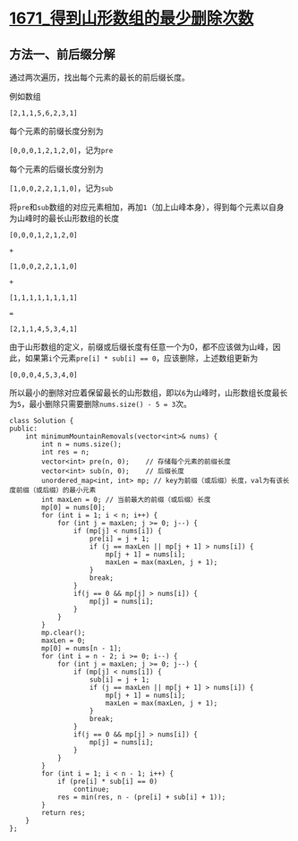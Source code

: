 # [1671_得到山形数组的最少删除次数](https://leetcode.cn/problems/minimum-number-of-removals-to-make-mountain-array/description/?envType=daily-question&envId=2023-12-22)

## 方法一、前后缀分解

通过两次遍历，找出每个元素的最长的前后缀长度。

例如数组

`[2,1,1,5,6,2,3,1]`

每个元素的前缀长度分别为

`[0,0,0,1,2,1,2,0]`，记为`pre`

每个元素的后缀长度分别为

`[1,0,0,2,2,1,1,0]`，记为`sub`

将`pre`和`sub`数组的对应元素相加，再加`1`（加上山峰本身），得到每个元素以自身为山峰时的最长山形数组的长度

`[0,0,0,1,2,1,2,0]`

`+`

`[1,0,0,2,2,1,1,0]`

`+`

`[1,1,1,1,1,1,1,1]`

`=`

`[2,1,1,4,5,3,4,1]`

由于山形数组的定义，前缀或后缀长度有任意一个为0，都不应该做为山峰，因此，如果第`i`个元素`pre[i] * sub[i] == 0`，应该删除，上述数组更新为

`[0,0,0,4,5,3,4,0]`

所以最小的删除对应着保留最长的山形数组，即以`6`为山峰时，山形数组长度最长为`5`，最小删除只需要删除`nums.size() - 5 = 3`次。

```
class Solution {
public:
    int minimumMountainRemovals(vector<int>& nums) {
        int n = nums.size();
        int res = n;
        vector<int> pre(n, 0);    // 存储每个元素的前缀长度
        vector<int> sub(n, 0);    // 后缀长度
        unordered_map<int, int> mp; // key为前缀（或后缀）长度，val为有该长度前缀（或后缀）的最小元素
        int maxLen = 0; // 当前最大的前缀（或后缀）长度
        mp[0] = nums[0];
        for (int i = 1; i < n; i++) {
            for (int j = maxLen; j >= 0; j--) {
                if (mp[j] < nums[i]) {
                    pre[i] = j + 1;
                    if (j == maxLen || mp[j + 1] > nums[i]) {
                        mp[j + 1] = nums[i];
                        maxLen = max(maxLen, j + 1);
                    }
                    break;
                }
                if(j == 0 && mp[j] > nums[i]) {
                    mp[j] = nums[i];
                }
            }
        }
        mp.clear();
        maxLen = 0;
        mp[0] = nums[n - 1];
        for (int i = n - 2; i >= 0; i--) {
            for (int j = maxLen; j >= 0; j--) {
                if (mp[j] < nums[i]) {
                    sub[i] = j + 1;
                    if (j == maxLen || mp[j + 1] > nums[i]) {
                        mp[j + 1] = nums[i];
                        maxLen = max(maxLen, j + 1);
                    }
                    break;
                }
                if(j == 0 && mp[j] > nums[i]) {
                    mp[j] = nums[i];
                }
            }
        }
        for (int i = 1; i < n - 1; i++) {
            if (pre[i] * sub[i] == 0)
                continue;
            res = min(res, n - (pre[i] + sub[i] + 1));
        }
        return res;
    }
};
```
